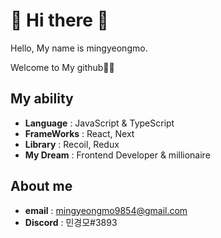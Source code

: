 # 👻 Hi there 👻

Hello, My name is mingyeongmo.

Welcome to My github🙈🙈

## My ability

- **Language** : JavaScript & TypeScript
- **FrameWorks** : React, Next
- **Library** : Recoil, Redux
- **My Dream** : Frontend Developer & millionaire

## About me

- **email** : mingyeongmo9854@gmail.com
- **Discord** : 민경모#3893
